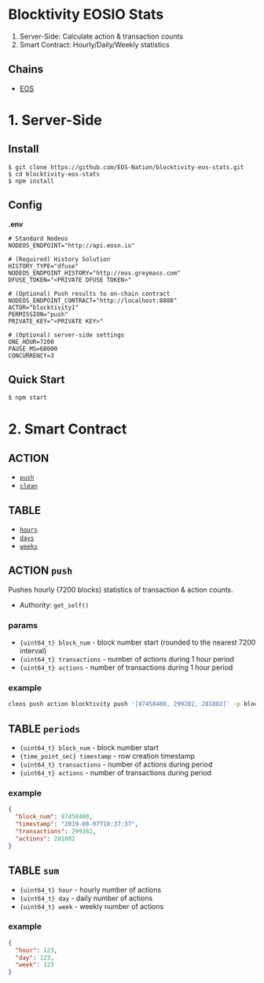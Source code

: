 # Blocktivity EOSIO Stats

1. Server-Side: Calculate action & transaction counts
2. Smart Contract: Hourly/Daily/Weekly statistics

## Chains

- [EOS](https://bloks.io/account/blocktivity1)

# 1. Server-Side

## Install

```
$ git clone https://github.com/EOS-Nation/blocktivity-eos-stats.git
$ cd blocktivity-eos-stats
$ npm install
```

## Config

**.env**

```env
# Standard Nodeos
NODEOS_ENDPOINT="http://api.eosn.io"

# (Required) History Solution
HISTORY_TYPE="dfuse"
NODEOS_ENDPOINT_HISTORY="http://eos.greymass.com"
DFUSE_TOKEN="<PRIVATE DFUSE TOKEN>"

# (Optional) Push results to on-chain contract
NODEOS_ENDPOINT_CONTRACT="http://localhost:8888"
ACTOR="blocktivity1"
PERMISSION="push"
PRIVATE_KEY="<PRIVATE KEY>"

# (Optional) server-side settings
ONE_HOUR=7200
PAUSE_MS=60000
CONCURRENCY=3
```

## Quick Start

```bash
$ npm start
```

# 2. Smart Contract

## ACTION

- [`push`](#action-push)
- [`clean`](#action-clean)

## TABLE

- [`hours`](#table-hours)
- [`days`](#table-days)
- [`weeks`](#table-weeks)

## ACTION `push`

Pushes hourly (7200 blocks) statistics of transaction & action counts.

- Authority:  `get_self()`

### params

- `{uint64_t} block_num` - block number start (rounded to the nearest 7200 interval)
- `{uint64_t} transactions` - number of actions during 1 hour period
- `{uint64_t} actions` - number of transactions during 1 hour period

### example

```bash
cleos push action blocktivity push '[87458400, 299282, 281802]' -p blocktivity
```

## TABLE `periods`

- `{uint64_t} block_num` - block number start
- `{time_point_sec} timestamp` - row creation timestamp
- `{uint64_t} transactions` - number of actions during period
- `{uint64_t} actions` - number of transactions during period

### example

```json
{
  "block_num": 87458400,
  "timestamp": "2019-08-07T18:37:37",
  "transactions": 299282,
  "actions": 281802
}
```

## TABLE `sum`

- `{uint64_t} hour` - hourly number of actions
- `{uint64_t} day` - daily number of actions
- `{uint64_t} week` - weekly number of actions

### example

```json
{
  "hour": 123,
  "day": 123,
  "week": 123
}
```
